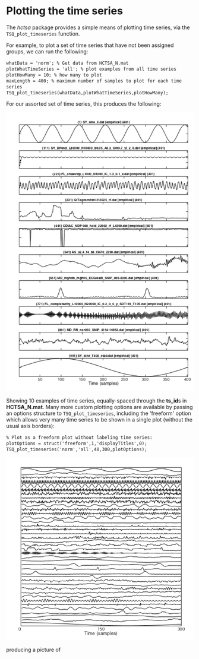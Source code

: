 # Plotting the time series

The *hctsa* package provides a simple means of plotting time series, via the `TSQ_plot_timeseries` function.

For example, to plot a set of time series that have not been assigned groups, we can run the following:

    whatData = 'norm'; % Get data from HCTSA_N.mat
    plotWhatTimeSeries = 'all'; % plot examples from all time series
    plotHowMany = 10; % how many to plot
    maxLength = 400; % maximum number of samples to plot for each time series
    TSQ_plot_timeseries(whatData,plotWhatTimeSeries,plotHowMany);
    
For our assorted set of time series, this produces the following:

![](timeSeriesPlot.png)

Showing 10 examples of time series, equally-spaced through the **ts_id**s in **HCTSA_N.mat**.
Many more custom plotting options are available by passing an options structure to `TSQ_plot_timeseries`, including the 'freeform' option which allows very many time series to be shown in a single plot (without the usual axis borders):

    % Plot as a freeform plot without labeling time series:
    plotOptions = struct('freeform',1,'displayTitles',0);
    TSQ_plot_timeseries('norm','all',40,300,plotOptions);

![](freeform_timeSeries_Plot.png)

producing a picture of 